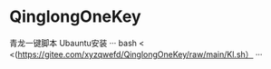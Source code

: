 # QinglongOneKey
青龙一键脚本
Ubauntu安装
···
bash < <(https://gitee.com/xyzqwefd/QinglongOneKey/raw/main/Kl.sh）
···
